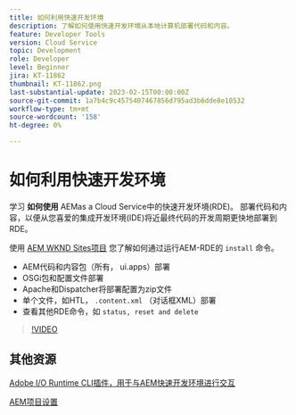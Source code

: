 ```yaml
---
title: 如何利用快速开发环境
description: 了解如何使用快速开发环境从本地计算机部署代码和内容。
feature: Developer Tools
version: Cloud Service
topic: Development
role: Developer
level: Beginner
jira: KT-11862
thumbnail: KT-11862.png
last-substantial-update: 2023-02-15T00:00:00Z
source-git-commit: 1a7b4c9c4575407467856d795ad3b6dde8e10532
workflow-type: tm+mt
source-wordcount: '158'
ht-degree: 0%

---
```



# 如何利用快速开发环境

学习 **如何使用** AEMas a Cloud Service中的快速开发环境(RDE)。 部署代码和内容，以便从您喜爱的集成开发环境(IDE)将近最终代码的开发周期更快地部署到RDE。

使用 [AEM WKND Sites项目](https://github.com/adobe/aem-guides-wknd#aem-wknd-sites-project) 您了解如何通过运行AEM-RDE的 `install` 命令。

- AEM代码和内容包（所有， ui.apps）部署
- OSGi包和配置文件部署
- Apache和Dispatcher将部署配置为zip文件
- 单个文件，如HTL， `.content.xml` （对话框XML）部署
- 查看其他RDE命令，如 `status, reset and delete`

>[!VIDEO](https://video.tv.adobe.com/v/3415491/?quality=12&learn=on)

## 其他资源

[Adobe I/O Runtime CLI插件，用于与AEM快速开发环境进行交互](https://github.com/adobe/aio-cli-plugin-aem-rde#aio-cli-plugin-aem-rde)

[AEM项目设置](https://experienceleague.adobe.com/docs/experience-manager-learn/getting-started-wknd-tutorial-develop/project-archetype/project-setup.html)
